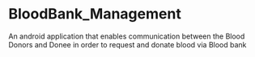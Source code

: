 # BloodBank_Management
An android application that enables communication between the Blood Donors and Donee in order to request and donate blood via Blood bank
